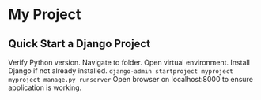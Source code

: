 # My Project

## Quick Start a Django Project

Verify Python version.
Navigate to folder.
Open virtual environment.
Install Django if not already installed.
`django-admin startproject myproject`
`myproject manage.py runserver`
Open browser on localhost:8000 to ensure application is working.
